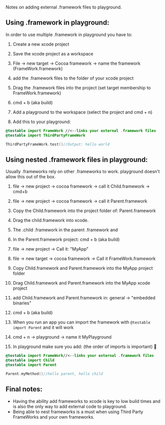 Notes on adding external .framework files to playground. <!--more--> 

## Using .framework in playground:

In order to use multiple .framework in playground you have to: 

1. Create a new xcode project

2. Save the xcode project as a workspace

3. File -> new target -> Cocoa framework -> name the framework (FrameWork.framework)

4. add the .framework files to the folder of your xcode project

5. Drag the .framework files into the project (set target membership to FrameWork.framework)

6. cmd + b (aka build)

7. Add a playground to the workspace (select the project and cmd + n)

8. Add this to your playground: 

```swift
@testable import FrameWork //<--links your external .framework files
@testable import ThirdPartyFrameWork

ThirdPartyFrameWork.test()//Output: hello world
```


## Using nested .framework files in playground:

Usually .frameworks rely on other .frameworks to work. playground doesn't allow this out of the box.

1. file -> new project -> cocoa framework -> call it Child.framework -> cmd+b

2. file -> new project -> cocoa framework -> call it Parent.framework 

3. Copy the Child.framework into the project folder of: Parent.framework 

4. Drag the child.framework into xcode. 

5. The .child .framework in the parent .framework and 

6. In the Parent.framework project: cmd + b (aka build)

7. file -> new project -> Call it: "MyApp"

8. file -> new target -> cocoa framework -> Call it FrameWork.framework   

9. Copy Child.framework and Parent.framework into the MyApp project folder

10. Drag Child.framework and Parent.framework into the MyApp xcode project

11. add Child.framework and Parent.framework in: general -> "embedded binaries" 

12. cmd + b (aka build)

13. When you run an app you can import the framework with ``@testable import Parent`` and it will work 

14. cmd + n -> playground -> name it MyPlayground

15. In playground make sure you add: (the order of imports is important) 🔑

```swift
@testable import FrameWork//<--links your external .framework files
@testable import Child
@testable import Parent

Parent.myMethod()//hello parent, hello child
```

## Final notes:

- Having the ability add frameworks to xcode is key to low build times and is also the only way to add external code to playground.  
- Being able to nest frameworks is a must when using Third Party FrameWorks and your own frameworks. 